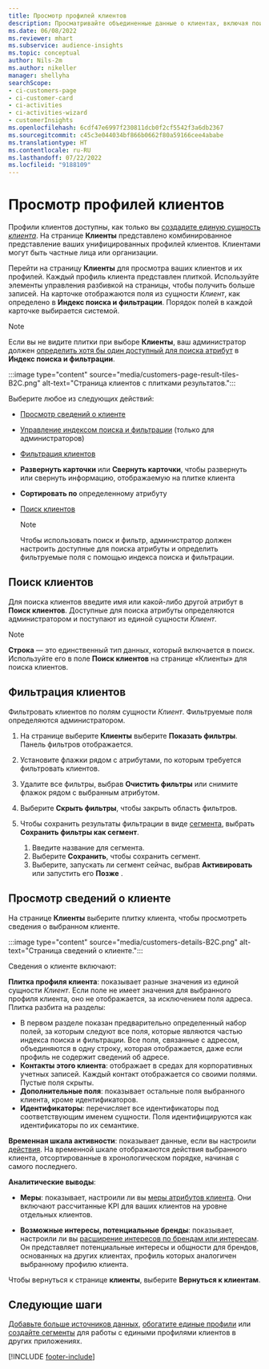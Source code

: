 ```yaml
---
title: Просмотр профилей клиентов
description: Просматривайте объединенные данные о клиентах, включая поиск и фильтрацию
ms.date: 06/08/2022
ms.reviewer: mhart
ms.subservice: audience-insights
ms.topic: conceptual
author: Nils-2m
ms.author: nikeller
manager: shellyha
searchScope:
- ci-customers-page
- ci-customer-card
- ci-activities
- ci-activities-wizard
- customerInsights
ms.openlocfilehash: 6cdf47e6997f230811dcb0f2cf5542f3a6db2367
ms.sourcegitcommit: c45c3e044034bf866b0662f80a59166cee4ababe
ms.translationtype: HT
ms.contentlocale: ru-RU
ms.lasthandoff: 07/22/2022
ms.locfileid: "9188109"
---
```

# <a name="view-customer-profiles"></a>Просмотр профилей клиентов

Профили клиентов доступны, как только вы [создадите единую сущность *клиента*](data-unification.md). На странице **Клиенты** представлено комбинированное представление ваших унифицированных профилей клиентов. Клиентами могут быть частные лица или организации.

Перейти на страницу **Клиенты** для просмотра ваших клиентов и их профилей. Каждый профиль клиента представлен плиткой. Используйте элементы управления разбивкой на страницы, чтобы получить больше записей. На карточке отображаются поля из сущности *Клиент*, как определено в **Индекс поиска и фильтрации**. Порядок полей в каждой карточке выбирается системой.

> [!NOTE]
> Если вы не видите плитки при выборе **Клиенты**, ваш администратор должен [определить хотя бы один доступный для поиска атрибут](search-filter-index.md) в **Индекс поиска и фильтрации**.

:::image type="content" source="media/customers-page-result-tiles-B2C.png" alt-text="Страница клиентов с плитками результатов.":::

Выберите любое из следующих действий:
- [Просмотр сведений о клиенте](#view-customer-details)
- [Управление индексом поиска и фильтрации](search-filter-index.md) (только для администраторов)
- [Фильтрация клиентов](#filter-customers)
- **Развернуть карточки** или **Свернуть карточки**, чтобы развернуть или свернуть информацию, отображаемую на плитке клиента
- **Сортировать по** определенному атрибуту
- [Поиск клиентов](#search-for-customers)

  > [!NOTE]
  > Чтобы использовать поиск и фильтр, администратор должен настроить доступные для поиска атрибуты и определить фильтруемые поля с помощью индекса поиска и фильтрации.

## <a name="search-for-customers"></a>Поиск клиентов

Для поиска клиентов введите имя или какой-либо другой атрибут в **Поиск клиентов**. Доступные для поиска атрибуты определяются администратором и поступают из единой сущности *Клиент*.

> [!NOTE]
> **Строка** — это единственный тип данных, который включается в поиск. Используйте его в поле **Поиск клиентов** на странице «Клиенты» для поиска клиентов.

## <a name="filter-customers"></a>Фильтрация клиентов

Фильтровать клиентов по полям сущности *Клиент*. Фильтруемые поля определяются администратором.

1. На странице выберите **Клиенты** выберите **Показать фильтры**. Панель фильтров отображается.

1. Установите флажки рядом с атрибутами, по которым требуется фильтровать клиентов.

1. Удалите все фильтры, выбрав **Очистить фильтры** или снимите флажок рядом с выбранным атрибутом.

1. Выберите **Скрыть фильтры**, чтобы закрыть область фильтров.

1. Чтобы сохранить результаты фильтрации в виде [сегмента](segments.md), выбрать **Сохранить фильтры как сегмент**.
   1. Введите название для сегмента.
   1. Выберите **Сохранить**, чтобы сохранить сегмент.
   1. Выберите, запускать ли сегмент сейчас, выбрав **Активировать** или запустить его **Позже** .

## <a name="view-customer-details"></a>Просмотр сведений о клиенте

На странице **Клиенты** выберите плитку клиента, чтобы просмотреть сведения о выбранном клиенте.

:::image type="content" source="media/customers-details-B2C.png" alt-text="Страница сведений о клиенте.":::

Сведения о клиенте включают:

**Плитка профиля клиента**: показывает разные значения из единой сущности *Клиент*. Если поле не имеет значения для выбранного профиля клиента, оно не отображается, за исключением поля адреса. Плитка разбита на разделы:

- В первом разделе показан предварительно определенный набор полей, за которым следуют все поля, которые являются частью индекса поиска и фильтрации. Все поля, связанные с адресом, объединяются в одну строку, которая отображается, даже если профиль не содержит сведений об адресе.
- **Контакты этого клиента**: отображает в средах для корпоративных учетных записей. Каждый контакт отображается со своими полями. Пустые поля скрыты.
- **Дополнительные поля**: показывает остальные поля выбранного клиента, кроме идентификаторов.
- **Идентификаторы**: перечисляет все идентификаторы под соответствующим именем сущности. Поля идентифицируются как идентификаторы по их семантике.

**Временная шкала активности**: показывает данные, если вы настроили [действия](activities.md). На временной шкале отображаются действия выбранного клиента, отсортированные в хронологическом порядке, начиная с самого последнего.

**Аналитические выводы**:

- **Меры**: показывает, настроили ли вы [меры атрибутов клиента](measures.md). Они включают рассчитанные KPI для ваших клиентов на уровне отдельных клиентов.

- **Возможные интересы, потенциальные бренды**: показывает, настроили ли вы [расширение интересов по брендам или интересам](enrichment-microsoft.md). Он представляет потенциальные интересы и общности для брендов, основанных на других клиентах, профиль которых аналогичен выбранному профилю клиента.

Чтобы вернуться к странице **клиенты**, выберите **Вернуться к клиентам**.

## <a name="next-steps"></a>Следующие шаги

[Добавьте больше источников данных](data-sources.md), [обогатите единые профили](enrichment-hub.md) или [создайте сегменты](segments.md) для работы с едиными профилями клиентов в других приложениях.

[!INCLUDE [footer-include](includes/footer-banner.md)]
